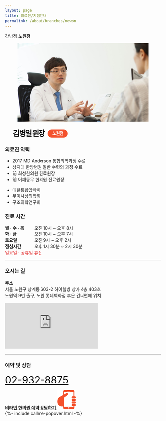 ```yaml
---
layout: page
title: 의료진/지점안내
permalink: /about/branches/nowon
---
```


<div class="tab">
  <a href="/about/branches/gangnam">강남점</a>
  <strong>노원점</strong>
</div>

<figure>
  <img src="/assets/img-branch-nowon.jpg" alt="">
</figure>

<style>
.member-name {
  margin:15px 25px;
  font-size:24px;
  letter-spacing:-2.4px;
  color:#000;
  text-align:left;
}
.member-name small {
  zoom:1;
  display:inline-block;
  min-width:40px;
  height:26px;
  line-height:24px;
  margin-left:8px;
  padding:0 12px;
  border-radius:13px;
  background-color:#f4512c;
  color:#fff;
  font-size:14px;
  font-weight:bold;
  letter-spacing: -1.4px;
  text-align:center;
  vertical-align:4px;
}
</style>
<h2 class="member-name">
  김병일 원장
  <small>노원점</small>
</h2>

<div class="content-history">
  <h3>의료진 약력</h3>
  <ul>
  <li>2017 MD Anderson 통합의학과정 수료</li>
  <li>상지대 한방병원 일반 수련의 과정 수료</li>
  <li>前 희성한의원 진료원장</li>
  <li>前 어깨동무 한의원 진료원장</li>
  </ul>
  <ul>
  <li>대한통합암학회</li>
  <li>무이사상의학회</li>
  <li>구조의학연구회</li>
  </ul>
</div>

<h3>진료 시간</h3>
<p>
  <strong style="display:inline-block; width:90px">월 &middot; 수 &middot; 목</strong>
  오전 10시 ~ 오후 8시<br> 
  <strong style="display:inline-block; width:90px">화 &middot; 금</strong>
  오전 10시 ~ 오후 7시<br>
  <strong style="display:inline-block; width:90px">토요일</strong>
  오전 9시 ~ 오후 2시<br>
  <strong style="display:inline-block; width:90px">점심시간</strong>
  오후 1시 30분 ~ 2시 30분<br>
  <span style="color:#e02020">일요일 &middot; 공휴일 휴진</span>
</p>

<hr>

<h3>오시는 길</h3>
<p>
  <strong>주소</strong><br>
  서울 노원구 상계동 603-2 하이웰빙 상가 4층 403호<br>
  노원역 9번 출구, 노원 롯데백화점 후문 건너편에 위치
</p>

<iframe src="https://www.google.com/maps/embed?pb=!1m18!1m12!1m3!1d3158.6674275300843!2d127.05956021515027!3d37.65702212669888!2m3!1f0!2f0!3f0!3m2!1i1024!2i768!4f13.1!3m3!1m2!1s0x357cb91560ea0d71%3A0xfd5586b79f746f59!2z7ISc7Jq47Yq567OE7IucIOuFuOybkOq1rCDsg4Hqs4Trj5kgNjAzLTI!5e0!3m2!1sko!2skr!4v1561422744805!5m2!1sko!2skr" frameborder="0" style="border:0" allowfullscreen></iframe>

<hr>

<!--
<h3>둘러보기</h3>
<div class="featured-review">
  <dl>
  <dt><img src="https://via.placeholder.com/300x180" alt=""></dt>
  </dl>
  <dl>
  <dt><img src="https://via.placeholder.com/300x180" alt=""></dt>
  </dl>
  <dl>
  <dt><img src="https://via.placeholder.com/300x180" alt=""></dt>
  </dl>
</div>

<hr>
-->

<h3>예약 및 상담</h3>
<p>
  <big style="font-size:32px">
    <a href="tel:02-932-8875" style="color:#000">02-932-8875</a>
  </big>
</p>
<div class="call-to-action">
  <a href="javascript:void(0)" onclick="toggleCallmePopover()">
    <strong>비타민 한의원 예약 상담하기 <img src="/assets/icon-hand-graving-phone.svg" alt=""></strong>
  </a>
</div>
{%- include callme-popover.html -%}
